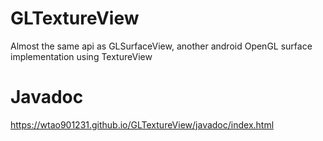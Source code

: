 # GLTextureView
Almost the same api as GLSurfaceView,  another android OpenGL surface implementation using TextureView

# Javadoc
https://wtao901231.github.io/GLTextureView/javadoc/index.html
